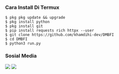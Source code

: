 ###  Cara Install Di Termux
    $ pkg pkg update && upgrade
    $ pkg install python
    $ pkg install git
    $ pip install requests rich httpx --user
    $ git clone https://github.com/khamdihi-dev/DMBFI
    $ cd DMBFI
    $ python3 run.py
### Sosial Media
[![](https://img.shields.io/badge/Instagram-pink?logo=Instagram&logoColor=pink&labelColor=white)](https://www.instagram.com/cython.id)
[![](https://img.shields.io/badge/Whatsapp-white?logo=Whatsapp&logoColor=Brightgreen&labelColor=white)](https://wa.me/6285729416714?text=Asalamualaikum+bang)<br>





